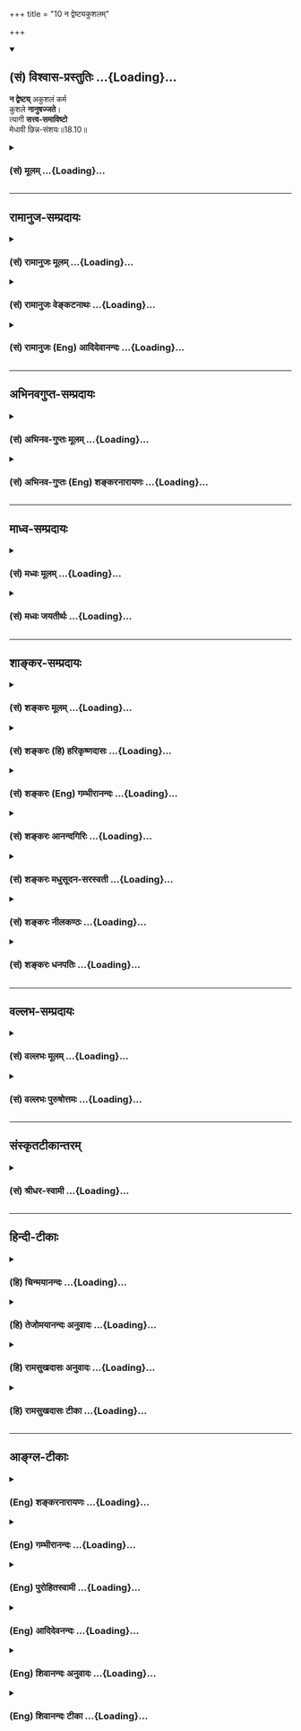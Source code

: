 +++
title = "10 न द्वेष्ट्यकुशलम्"

+++
<div class="js_include" newlevelforh1="2" title="(सं) विश्वास-प्रस्तुतिः" unfilled url="/mahAbhAratam/shlokashaH/06-bhIShma-parva/03-bhagavad-gItA-parva/saMskRtam/vishvAsa-prastutiH/18_moxa-saMnyAsa-yogaH/10_na_dveShTyakushal.md">
<details open><summary><h2>(सं) विश्वास-प्रस्तुतिः ...{Loading}...</h2></summary>

**न द्वेष्ट्य्** अकुशलं कर्म  
कुशले **नानुषज्जते**।  
त्यागी **सत्त्व-समाविष्टो**  
मेधावी छिन्न-संशयः॥18.10॥
</details>
</div>
<div class="js_include collapsed" newlevelforh1="3" title="(सं) मूलम्" unfilled url="/mahAbhAratam/shlokashaH/06-bhIShma-parva/03-bhagavad-gItA-parva/saMskRtam/mUlam/18_moxa-saMnyAsa-yogaH/10_na_dveShTyakushal.md">
<details><summary><h3>(सं) मूलम् ...{Loading}...</h3></summary>

न द्वेष्ट्यकुशलं कर्म कुशले नानुषज्जते।  
त्यागी सत्त्वसमाविष्टो मेधावी छिन्नसंशयः।।18.10।।
</details>
</div>


_________________
## रामानुज-सम्प्रदायः
<div class="js_include collapsed" newlevelforh1="3" title="(सं) रामानुजः मूलम्" unfilled url="/mahAbhAratam/shlokashaH/06-bhIShma-parva/03-bhagavad-gItA-parva/saMskRtam/rAmAnujaH/mUlam/18_moxa-saMnyAsa-yogaH/10_na_dveShTyakushal.md">
<details><summary><h3>(सं) रामानुजः मूलम् ...{Loading}...</h3></summary>

।।18.10।। एवं **सत्त्वसमाविष्टो मेधावी** यथावस्थिततत्त्वज्ञानः तत एव
**छिन्नसंशयः** कर्मणि सङ्गफलकर्तृत्व**त्यागी न द्वेष्टि अकुशलं कर्म
कुशले च** कर्मणि **न अनुषज्जते। अकुशलं कर्म अनिष्टफलम्; कुशलं च कर्म
इष्टरूपस्वर्गपुत्रपश्वन्नादिफलम् सर्वस्मिन् कर्मणि ममतारहितत्वात्
त्यक्तब्रह्मव्यतिरिक्तसर्वफलत्वात्; त्यक्तकर्तृत्वात् च तयोः क्रियमाणयोः
प्रीतिद्वेषौ न करोति। अनिष्टफलं पापं कर्म अत्र प्रामादिकम्
अभिप्रेतम्;नाविरतो दुश्चरितान्नाशान्तो नासमाहितः। नाशान्तमानसो वापि
प्रज्ञानेनैनमाप्नुयात्।। (कठ॰ उ॰ 1।2।24) इति दुश्चरिताविरतेः
ज्ञानोत्पत्तिविरोधित्वश्रवणात्। अतः कर्मणि कर्तृत्वसङ्गफलानां त्यागः
शास्त्रीयः त्यागः न कर्मस्वरूपत्यागः। तद् आह --**

</details>
</div>
<div class="js_include collapsed" newlevelforh1="3" title="(सं) रामानुजः वेङ्कटनाथः" unfilled url="/mahAbhAratam/shlokashaH/06-bhIShma-parva/03-bhagavad-gItA-parva/saMskRtam/rAmAnujaH/venkaTanAthaH/18_moxa-saMnyAsa-yogaH/10_na_dveShTyakushal.md">
<details><summary><h3>(सं) रामानुजः वेङ्कटनाथः ...{Loading}...</h3></summary>

  
  
।।18.10।। सत्त्वादिमूलशास्त्रीयत्यागयुक्तस्यवर्तते सात्त्विको भाव
इत्युपेक्षेत तत्तदाउदासीनवदासीनः \[14।23\] इत्यादिप्रसिद्धं
विकाराभावरूपं लक्षणमुच्यते -- न द्वेष्टि इति श्लोकेन।
तेनोक्तलक्षणत्यागस्य सत्त्वमूलत्वमप्युपपादितं भवति। तत्र
हेतुकार्यक्रमौचित्येन भिन्नक्रमतयाख्याख्यातिसत्त्वसमाविष्ट
इत्यादिना। धीर्धारणावती मेधा \[अमरः1।5।2\] इति नैघण्टुकाः। श्रुतिश्च --
मेधा मनीषेमा विशतां समीची भूतस्य भव्यस्यावरुध्यै \[आरण्य.5।42\] इति। अत
आचार्योपदिष्टेष्वर्थेषु अप्रच्युतेरन्यासङ्कराच्च फलितमाह --
यथावस्थिततत्त्वज्ञान इति। अत्र शुभाशुभपर्यायकुशलाकुशलशब्दाभ्यां
प्रतिषिद्ध्यमानद्वेषसङ्गहेत्वनुवाद
इत्यभिप्रायेणानिष्टफलत्वाद्युक्तिः। त्यागी इत्युक्तस्य त्यागस्य हेतुतां
विवृणोति -- सर्वस्मिन्नित्यादिना। यथाऽन्यदीयेऽन्यकर्तृके कर्मणि
स्वसम्बन्धविरहाद्बाधकाद्यभावनिश्चयेन द्वेषाद्यभावः;
तथाऽत्रापीत्यभिप्रायः। अननुष्ठानदशायां हि
हर्षद्वेषप्रसङ्गाभावात्क्रियमाणयोरित्युक्तम्। ननुकुशले नानुषज्जते
इत्येतद्युक्तं;,स्वर्गादिनिस्सङ्गतामात्रेण काम्यानुष्ठानेऽपि
तत्फलानन्वयशास्त्रात्न द्वेष्ट्यकुशलं कर्म इति तु विरुद्धं; फलसङ्गाभावे
सत्येव निषिद्धानां फलान्वयात्; अन्यथा क्वचिदपि प्रत्यवायाभावप्रसङ्गात्।
न हि नरकादिकं कस्यचिदिष्टं स्यात्। एवं दृष्टप्रत्यवायहेतुष्वप्यद्वेषो न
युक्त इत्यत्र प्रामादिकविषयत्वेन परिहार उक्तः। नन्वधिकारिविशेषे
बुद्धिपूर्वैरपि पापकर्मभिरलेपः किं न स्यात् इत्यत्राऽऽह -- नाविरत इति।
एतच्छ्लोकार्थं प्रकृतहेतुतया घटयन्परमप्रकृतं निगमयति -- अत इति।  
  

</details>
</div>
<div class="js_include collapsed" newlevelforh1="3" title="(सं) रामानुजः (Eng) आदिदेवानन्दः" unfilled url="/mahAbhAratam/shlokashaH/06-bhIShma-parva/03-bhagavad-gItA-parva/saMskRtam/rAmAnujaH/english/AdidevAnandaH/18_moxa-saMnyAsa-yogaH/10_na_dveShTyakushal.md">
<details><summary><h3>(सं) रामानुजः (Eng) आदिदेवानन्दः ...{Loading}...</h3></summary>

18.10 Thus, 'filled with Sattva,' endowed with right knowledge, i.e.,
with the knowledge of the reality as it is, and as a conseence of it
'having all doubts shattered' - he alone becomes a renouncer of
attachment to work and the fruits of work. He 'neither hates works
productive of harmful effects,' nor 'loves others productive of worldly
prosperity.' Disagreeable acts are fraught with undesirable fruits; and
agreeable acts bring about desirable results such as heaven, sons, cows,
food etc. On account of his renouncing all results other than the
Brahman and on account of his renouncing the sense of agency, he shows
neither love nor hatred for above-mentioned types of works. Here 'sinful
acts having undesirable fruits' are only such acts as are inadvertently
performed. For it has been taught in the Srutis that nor turning away
from bad conduct is antagonistic to the production of knowledge. 'But
one who has not ceased from bad conduct, who is not tranil, is not
composed, is not of peaceful mind, cannot obtain Him by knowledge' (Ka.
U., 1.2.24). Thus, 'the abandonment' according to the Sastras is
renunciation of the sense of agency, attachment and fruits of actions,
and not total relinishment of actions as such. He explains this further:

</details>
</div>


_________________
## अभिनवगुप्त-सम्प्रदायः
<div class="js_include collapsed" newlevelforh1="3" title="(सं) अभिनव-गुप्तः मूलम्" unfilled url="/mahAbhAratam/shlokashaH/06-bhIShma-parva/03-bhagavad-gItA-parva/saMskRtam/abhinava-guptaH/mUlam/18_moxa-saMnyAsa-yogaH/10_na_dveShTyakushal.md">
<details><summary><h3>(सं) अभिनव-गुप्तः मूलम् ...{Loading}...</h3></summary>

।।18.4 -- 18.11।। तदत्रैव विशेषनिर्णयाय मतान्युपन्यस्यति -- त्याज्यमिति।
दोषवत् हिंसादिमत्त्वात् +++(S हिंसादित्त्वात ;N हिंसादिसत्त्वात् )+++
पापयुक्तम्। तत् कर्म,+++(S;;N substitutes फलं for कर्म )+++ त्याज्यम्; न
सर्वं शुभफलम् इति केचित् त्यागे विशेषं मन्यन्ते साङ्ख्यगृह्या इव। अन्ये
तु मीमांसककञ्चुकानुप्रविष्टाः +++(K मीमांसाकंचुक -- )+++ -- क्रत्वर्थोऽहि
शास्त्रादवगम्यते +++(S. IV; i; 2 )+++ इति। तथातस्माद्या वैदिकी हिंसा -- +++(SV.
I; i; 2; verse 23 )+++इत्यादिनयेन इतिकर्तव्यतांशभागिनी हिंसा +++(S;;N omit
हिंसा )+++ हिंसैव न भवति। न हिंस्यात् इति सामान्यशास्त्रस्य तत्र बाधनात्
श्येनाद्येव तु ( श्येन द्येव न तु ) हिंसा। फलांशे भावनायाश्च
प्रत्ययोऽनुविधायकः +++(SV; I; i; 2; verse 222 )+++ इति। अ \[ तोऽ \] न्यान्
हिंसादियोगिनोऽपि न त्यजेत्। शास्त्रैकशरणकार्याकार्यविभागाः पण्डिता इति
मन्यन्ते।।3।। निश्चयमित्यादि अभिधीयते इत्यन्तम्। तत्र त्वयं निश्चयः --
प्राग्लक्षितगुणस्वरूपवैचित्र्यात् त्यागस्यैव सत्त्वरजस्तमोमय्या
चित्तवृत्त्या क्रियमाणस्य तद्विशिष्टस्वभावावभासित \[ त्वात् \]
वस्तुस्थित्या त्यागो नाम परब्रह्मविदां +++(; N परमब्रह्म -- )+++
सिद्ध्यसिद्ध्यादिषु समतया रागद्वेषपरिहारेण फलप्रेप्साविरहेण (
फलप्रेक्षा) कर्मणां निर्वर्त्तनम्। अत एव आह -- राजसं तामसं च त्यागं
कृत्वा न कश्चित् ( न किंचित् ) \[ त्याग \] फलसंबन्धः; इति। सात्त्विकस्य
तु त्यागात् ( त्यागस्य )। शास्त्रार्थपालनात्मकं फलम्।
त्यक्तगुणग्रामग्रहस्य पुनर्मुनेः सत्यतः त्यागवाचो युक्तिरुपपत्तिमती।

</details>
</div>
<div class="js_include collapsed" newlevelforh1="3" title="(सं) अभिनव-गुप्तः (Eng) शङ्करनारायणः" unfilled url="/mahAbhAratam/shlokashaH/06-bhIShma-parva/03-bhagavad-gItA-parva/saMskRtam/abhinava-guptaH/english/shankaranArAyaNaH/18_moxa-saMnyAsa-yogaH/10_na_dveShTyakushal.md">
<details><summary><h3>(सं) अभिनव-गुप्तः (Eng) शङ्करनारायणः ...{Loading}...</h3></summary>

18.10 See Comment under 18.11

</details>
</div>


_________________
## माध्व-सम्प्रदायः
<div class="js_include collapsed" newlevelforh1="3" title="(सं) मध्वः मूलम्" unfilled url="/mahAbhAratam/shlokashaH/06-bhIShma-parva/03-bhagavad-gItA-parva/saMskRtam/madhvaH/mUlam/18_moxa-saMnyAsa-yogaH/10_na_dveShTyakushal.md">
<details><summary><h3>(सं) मध्वः मूलम् ...{Loading}...</h3></summary>

।।18.10।। Sri Madhvacharya did not comment on this sloka.

</details>
</div>
<div class="js_include collapsed" newlevelforh1="3" title="(सं) मध्वः जयतीर्थः" unfilled url="/mahAbhAratam/shlokashaH/06-bhIShma-parva/03-bhagavad-gItA-parva/saMskRtam/madhvaH/jayatIrthaH/18_moxa-saMnyAsa-yogaH/10_na_dveShTyakushal.md">
<details><summary><h3>(सं) मध्वः जयतीर्थः ...{Loading}...</h3></summary>

।।18.10।। Sri Jayatirtha did not comment on this sloka.

</details>
</div>


_________________
## शाङ्कर-सम्प्रदायः
<div class="js_include collapsed" newlevelforh1="3" title="(सं) शङ्करः मूलम्" unfilled url="/mahAbhAratam/shlokashaH/06-bhIShma-parva/03-bhagavad-gItA-parva/saMskRtam/shankaraH/mUlam/18_moxa-saMnyAsa-yogaH/10_na_dveShTyakushal.md">
<details><summary><h3>(सं) शङ्करः मूलम् ...{Loading}...</h3></summary>

।।18.10।। --,**न द्वेष्टि अकुशलम्** अशोभनं काम्यं **कर्म;**
शरीरारम्भद्वारेण संसारकारणम्; किमनेन इत्येवम्। **कुशले** शोभने नित्ये
कर्मणि सत्त्वशुद्धिज्ञानोत्पत्तितन्निष्ठाहेतुत्वेन मोक्षकारणम् इदम्
इत्येवं न **अनुषज्जते** अनुषङ्गं प्रीतिं न करोति इत्येतत्। कः पुनः असौ
त्यागी पूर्वोक्तेन सङ्गफलत्यागेन तद्वान् **त्यागी;** यः कर्मणि सङ्गं
त्यक्त्वा तत्फलं च नित्यकर्मानुष्ठायी सः त्यागी। कदा पुनः असौ अकुशलं
कर्म न द्वेष्टि; कुशले च न अनुषज्जते इति; उच्यते -- **सत्त्वसमाविष्टः**
यदा सत्त्वेन आत्मानात्मविवेकविज्ञानहेतुना समाविष्टः संव्याप्तः; संयुक्त
इत्येतत्। अत एव च **मेधावी** मेधया आत्मज्ञानलक्षणया प्रज्ञया संयुक्तः
तद्वान् मेधावी। मेधावित्वादेव **च्छिन्नसंशयः** छिन्नः अविद्याकृतः संशयः
यस्य आत्मस्वरूपावस्थानमेव परं निःश्रेयससाधनम्; न अन्यत् किञ्चित् इत्येवं
निश्चयेन च्छिन्नसंशयः।।  
  
यः अधिकृतः पुरुषः पूर्वोक्तेन प्रकारेण कर्मयोगानुष्ठानेन क्रमेण
संस्कृतात्मा सन् जन्मादिविक्रियारहितत्वेन निष्क्रियम् आत्मानम् आत्मत्वेन
संबुद्धः; सः सर्वकर्माणि मनसा संन्यस्य (गीता 5।13) नैव कुर्वन् न कारयन्
आसीनः नैष्कर्म्यलक्षणां ज्ञाननिष्ठाम् अश्नुते इत्येतत्। पूर्वोक्तस्य
कर्मयोगस्य प्रयोजनम् अनेनैव श्लोकेन उक्तम्।। यः पुनः अधिकृतः सन्
देहात्माभिमानित्वेन देहभृत् अज्ञः अबाधितात्मकर्तृत्वविज्ञानतया अहं कर्ता
इति निश्चितबुद्धिः तस्य अशेषकर्मपरित्यागस्य अशक्यत्वात् कर्मफलत्यागेन
चोदितकर्मानुष्ठाने एव अधिकारः; न तत्त्यागे इति एतम्; अर्थं दर्शयितुम् आह
--,

</details>
</div>
<div class="js_include collapsed" newlevelforh1="3" title="(सं) शङ्करः (हि) हरिकृष्णदासः" unfilled url="/mahAbhAratam/shlokashaH/06-bhIShma-parva/03-bhagavad-gItA-parva/saMskRtam/shankaraH/hindI/harikRShNadAsaH/18_moxa-saMnyAsa-yogaH/10_na_dveShTyakushal.md">
<details><summary><h3>(सं) शङ्करः (हि) हरिकृष्णदासः ...{Loading}...</h3></summary>

।।18.10।। विशुद्ध और प्रसन्न अन्तःकरण ही आध्यात्मिक विषयकी आलोचनामें
समर्थ होता है। अतः इस प्रकार नित्यकर्मोंके अनुष्ठानसे जिसका अन्तःकरण
विशुद्ध हो गया है एवं जो आत्मज्ञानके अभिमुख है; उसकी उस आत्मज्ञानमें जिस
प्रकार क्रमसे स्थिति होती है; वह कहनी है; इसलिये कहते हैं --, अकुशल --
काम्यकर्मोंसे ( वह ) द्वेष नहीं करता अर्थात् काम्यकर्म पुनर्जन्म
देनेवाले होनेके कारण संसारके कारण हैं; इनसे मुझे क्या प्रयोजन है; इस
प्रकार उससे द्वेष नहीं करता। कुशलशुभनित्यकर्मोंमें आसक्त नहीं होता।
अर्थात् अन्तःकरणकी शुद्धि; ज्ञानकी उत्पत्ति और उसमें स्थितिके हेतु
होनेसे नित्यकर्म मोक्षके कारण हैं; इस प्रकार उनमें आसक्त नहीं होता। यानी
उनमें भी अपना कोई प्रयोजन न देखकर प्रीति नहीं करता। वह कौन है त्यागी; जो
कि पूर्वोक्त आसक्ति और फलके त्यागसे सम्पन्न है अर्थात् कर्मोंमें आसक्ति
और उनका फल छोड़कर नित्यकर्मोंका अनुष्ठान करनेवाला है; ऐसा त्यागी। ऐसा
पुरुष किस अवस्थामें; काम्यकर्मोंसे द्वेष नहीं करता और नित्यकर्मोंमें
आसक्त नहीं होता सो कहते हैं -- जब कि वह सात्त्विक भावसे युक्त होता है।
अर्थात् आत्मअनात्मविषयक विवेकज्ञानके हेतुस्वरूप सत्त्वगुणसे भरपूर -- भली
प्रकार व्याप्त होता है। इसीलिये वह मेधावी है अर्थात् आत्मज्ञानरूप
बुद्धिसे युक्त है। मेधावी होनेके कारण ही छिन्नसंशय है -- अविद्याजनित
संशयसे रहित है। अर्थात् आत्मस्वरूपमें स्थित हो जाना ही परम कल्याणका साधन
है; और कुछ नहीं; इस निश्चयके कारण संशयरहित हो चुका है। जो अधिकारी पुरुष;
पूर्वोंक्त प्रकारसे कर्मयोगके अनुष्ठानद्वारा क्रमसे विशुद्धान्तःकरण
होकर; जन्मादि विकारोंसे रहित और क्रियारहित आत्माको भली प्रकार अपना
स्वरूप समझ गया है; वह समस्त कर्मोंको मनसे त्यागकर न कुछ करता और न कराता
हुआ रहनेवाला ( आत्मज्ञानी ) निष्कर्मतारूप ज्ञाननिष्ठाको भोगता है। इस
प्रकार इस श्लोकद्वारा यह पूर्वोक्त कर्मयोगका फल बतलाया गया है।

</details>
</div>
<div class="js_include collapsed" newlevelforh1="3" title="(सं) शङ्करः (Eng) गम्भीरानन्दः" unfilled url="/mahAbhAratam/shlokashaH/06-bhIShma-parva/03-bhagavad-gItA-parva/saMskRtam/shankaraH/english/gambhIrAnandaH/18_moxa-saMnyAsa-yogaH/10_na_dveShTyakushal.md">
<details><summary><h3>(सं) शङ्करः (Eng) गम्भीरानन्दः ...{Loading}...</h3></summary>

18.10 Na devesti, he does not hate; akusalam, unbefitting; karma,
action, rites and duties meant for desired results-with the idea, 'What
is the usefulness of this which is a cause of transmigration through
fresh embodiment;' Na anusajjate, he does not become attached to;
kusale, befitting activity, daily obligatory duties, by thinking that
this is the cause of Liberation by virtue of its being the cause of
purification of the mind, rise of Knowledge and steadfastness in it.
That is to say, he does not entertain any liking even for it, because he
finds no purpose in it. Who, again, is he; Tyagi, the man of
renunciation, who has become so by having given up attachment and
rewards of action in the manner stated above. He is a tyagi who performs
nityakarmas by relinishing attachment to those acts and (their) results.
Again, it is being stated as to when that person does not hate an
unbefitting act and does not become attached to a befitting activity:
When he has become sattva-samavistah, imbued with sattva, i.e., when he
is filled with, possessed of, sattva, which is the means to the
knowledge that discriminates between the Self and the not-Self; and
hence medhavi, wise-endowed with intelligence (medha), intuitive
experience, characterized as knowledge of the Self; one possessed of
that is medhavai (wise)-; and owing to the very fact of being wise,
chinnasamsayah, freed from doubts-one whose doubts created by ignorance
have been sundered, one who is freed from doubts by his firm conviction
that nothing but abiding in the ture nature of the Self is the supreme
means to the highest Good. The person competent (for rites and duties)
who, having gradually become purified in mind through the practice of
Karma-yoga in the way described above, has realized as his own Self the
actionless Self, which is devoid of modifications like birth etc., he,
'৷৷.having given up all actions mentally, remaining at without doing or
causing (others) to do anything at all' (cf. 5.13), attains
steadfastness in Knowledge, which is characterized as 'actionless-ness'.
In this way, the purpose of the aforesaid Karma-yoga has been stated
through the present verse. On the other hand, since, for the
unenlightened person-who, while being alified (for rites and duties),
holds on to the body owing to the erroneous conception that the body is
the Self, and who has the firm conviction, 'I am the agent,' because of
the persistence of his idea that the Self is the agent-it is not
possible to renounce actions totally, therefore he has competence only
for performing enjoined duties by giving up fruits of actions. But he is
not to renounce them (actions). In order to point out this idea the Lord
says:

</details>
</div>
<div class="js_include collapsed" newlevelforh1="3" title="(सं) शङ्करः आनन्दगिरिः" unfilled url="/mahAbhAratam/shlokashaH/06-bhIShma-parva/03-bhagavad-gItA-parva/saMskRtam/shankaraH/AnandagiriH/18_moxa-saMnyAsa-yogaH/10_na_dveShTyakushal.md">
<details><summary><h3>(सं) शङ्करः आनन्दगिरिः ...{Loading}...</h3></summary>

।।18.10।। एवं पूर्वापरविरोधं पराकृत्यानन्तरश्लोकतात्पर्यमाह --
**यस्त्विति।** फलरागादिनेत्यादिशब्देन कर्मस्वरूपासङ्गो गृह्यते
अन्तःकरणमकलुषीक्रियमाणमिति च्छेदः। विशुद्धेऽन्तःकरणे किं
स्यादित्याशङ्क्याह -- **विशुद्धमिति।** मलविकलत्वं विशुद्धत्वं;
संस्क्रियमाणत्वं प्रसन्नत्वमिति भेदः। क्रमेण
श्रवणाद्यावृत्तिद्वारेणेत्यर्थः। तन्निष्ठेत्यात्मज्ञाननिष्ठोक्ता।
काम्यकर्मणि त्याज्यत्वेन द्वेषमभिनयति -- **किमिति।** उभयत्र द्वेषं
प्रीतिं च न करोतीति सामान्येनोक्तं कर्तारं प्रश्नपूर्वकं विशेषतो
निर्दिशति -- **कः पुनरिति।** त्यागीत्युक्तं त्यागिनमभिव्यनक्ति --
**पूर्वोक्तेनेति।** कर्मणि सङ्गस्य तत्फलस्य च त्यागेनेति यावत्। उक्तमेव
त्यागिनं विवृणोति -- **यः कर्मणीति।** तत्फलं त्यक्त्वेति संबन्धः। काम्ये
निषिद्धे च कर्मणि बन्धहेतुरिति न द्वेष्टि नित्ये नैमित्तिके च
मोक्षहेतुरिति न प्रीयते। तत्र कालविशेषं पृच्छति -- **कदेति।**
नित्यादिकर्मणा फलाभिसन्धिवर्जितेन क्षपितकल्मषस्य सत्त्वं
यथार्थग्रहणसामर्थ्यमुद्बुध्यते तेन समावेशदशायामुक्तप्रीतिद्वेषयोरभावो
भवतीत्याह -- **उच्यत इति।** अतएवेति
समुद्बुद्धयथार्थग्रहणसमर्थसमाविष्टत्वादित्यर्थः। छिन्नसंशयत्वमेव विशदयति
-- **आत्मेति।** परं निःश्रेयसं तस्य च साधनं सम्यग्ज्ञानमेवेति योजना। न
द्वेष्टीत्यादिना श्लोकेनोक्तमर्थं संक्षिप्यानुवदति -- **योऽधिकृत इति।**
पूर्वोक्तप्रकारेणेति कर्मणि तत्फले च सङ्गत्यागेनेत्यर्थः।
कर्मात्मयोगस्यानुष्ठानेन संस्कृतात्मा सन् क्रमेण श्रवणाद्यनुष्ठानद्वारेण
कूटस्थं ब्रह्म प्रत्यक्त्वेन संबुद्ध इति संबन्धः। परस्य निष्क्रियत्वे
हेतुमाह -- **जन्मादीति।** उक्तज्ञानवतः सर्वकर्मत्यागद्वारा
मुक्तिभाक्त्वं दर्शयति -- **स सर्वेति।**

</details>
</div>
<div class="js_include collapsed" newlevelforh1="3" title="(सं) शङ्करः मधुसूदन-सरस्वती" unfilled url="/mahAbhAratam/shlokashaH/06-bhIShma-parva/03-bhagavad-gItA-parva/saMskRtam/shankaraH/madhusUdana-sarasvatI/18_moxa-saMnyAsa-yogaH/10_na_dveShTyakushal.md">
<details><summary><h3>(सं) शङ्करः मधुसूदन-सरस्वती ...{Loading}...</h3></summary>

।।18.10।। सात्त्विकस्य त्यागस्यादौ सत्त्वशुद्धिद्वारेण ज्ञाननिष्ठां फलमाह
-- न द्वेष्टीति। यस्त्यागी सात्त्विकेन त्यागेन युक्तः पूर्वोक्तेन
प्रकारेण कर्तृत्वाभिनिवेशं फलाभिसन्धिं च त्यक्त्वान्तःकरणशुद्ध्यर्थं
विहितकर्मानुष्ठायी स यदा सत्त्वसमाविष्टः
सत्त्वेनात्मानात्मविवेकज्ञानहेतुना चित्तगतेनातिशयेन
सम्यग्ज्ञानप्रतिबन्धकरजस्तमोमलराहित्येनासमन्तात्फलाव्यभिचारेण समाविष्टो
व्याप्तो भवति भगवदर्पितनित्यकर्मानुष्ठानात्पापमलापकर्षलक्षणेन
ज्ञानोत्पत्तियोग्यतारूपपुण्यगुणाधानलक्षणेन च संस्कारेण संस्कृतमन्तःकरणं
यदा भवतीत्यर्थस्तदा मेधावी
शमदमसर्वकर्मोपरमगुरूपसदनादिसामवायिकाङ्गयुक्तेन
मनननिदिध्यासनाख्यफलोपकार्यङ्गयुक्तेन च श्रवणाख्यवेदान्तवाक्यविचारेण
परिनिष्पन्नं वेदान्तमहावाक्यकरणकं निरस्तसमस्ताप्रामाण्याशङ्कं
चिदन्याविषयकमहं ब्रह्मास्मीति ब्रह्मात्मैक्यज्ञानमेव मेधा तया नित्यं
युक्तो मेधावी स्थितप्रज्ञो भवति तदा छिन्नसंशयोऽहं ब्रह्मास्मीति
विद्यारूपया मेधया तदविद्योच्छेदे तत्कार्यसंशयविपर्ययशून्यो भवति तदा
क्षीणकर्मत्वात् न द्वेष्ट्यकुशलं कर्म अशोभनं काम्यं निषिद्धं वा कर्म न
प्रतिकूलतया मन्यते; कुशले शोभने नित्ये कर्मणि नानुषज्जते न प्रीतिं
करोति; कर्तृत्वाद्यभिमानरहितत्वेन कृतकृत्यत्वात्। तथाच श्रुतिःभिद्यते
हृदयग्रन्थिश्छिद्यन्ते सर्वसंशयाः। क्षीयन्ते चास्य कर्माणि तस्मिन्दृष्टे
परावरे इति। यस्मादेवं सात्त्विकस्य त्यागस्य फलं तस्मान्महतापि यत्नेन स
एवोपादेय इत्यर्थः।

</details>
</div>
<div class="js_include collapsed" newlevelforh1="3" title="(सं) शङ्करः नीलकण्ठः" unfilled url="/mahAbhAratam/shlokashaH/06-bhIShma-parva/03-bhagavad-gItA-parva/saMskRtam/shankaraH/nIlakaNThaH/18_moxa-saMnyAsa-yogaH/10_na_dveShTyakushal.md">
<details><summary><h3>(सं) शङ्करः नीलकण्ठः ...{Loading}...</h3></summary>

।।18.10।। एवं मुख्यं सात्त्विकत्यागमुक्त्वाऽमुख्यं तमाह -- **न
द्वेष्टीति।** सत्त्वेन सम्यगाविष्टो व्याप्तस्त्यागी मुख्यः
सात्त्विकस्त्यागी संन्यासीत्यर्थः। अकुशलमसुखप्रदं कर्म
त्रिषवणस्नानचतुर्गुणशौचभिक्षाटनादिप्रयासरूपं,न द्वेष्टि। कुशले
मिष्टान्नभिक्षादौ नानुषज्जते न सङ्गं काकवत्प्रीतिं करोति। यद्वा
कर्मकुशले सवादिकर्मकुशले शिष्यादौ न सज्जते तत्राकुशलं वा तं न द्वेष्टि।
एतेन रागद्वेषशून्यत्वमस्य दर्शितम्। तदपि कुत इत्यपेक्षायामाह --
**मेधावीति।** ऊहापोहकुशलतया नित्यानित्यवस्तुविवेचनादौ प्रज्ञावान्। अतएव
छिन्नसंशयः किं कर्माण्येव मुक्तिसाधनानि उत संन्यास एवेति
विचिकित्सारहितः। एवं च त्यागीत्यनेन यज्ञो दानं तपः कर्म न
त्याज्यमित्युक्तादत्यागाद्व्यावृत्तिः। मेधावीत्यनेन मोहात्तस्य परित्याग
इत्युक्तात्तामसत्यागाद्व्यावृत्तिः। पूर्वार्धेन रागद्वेषाभावप्रतिपादनेन
कायक्लेशभयात्त्यजेदित्युक्ताद्राजसत्यागाद्व्यावृत्तिः। छिन्नसंशय इत्यनेन
कार्यमित्येव यत्कर्मेत्युक्तादमुख्यसात्त्विकत्यागाद्व्यावृत्तिः। नह्यसौ
कर्मणां तुच्छत्वं संन्यासस्य महाभाग्यत्वं च तत्त्वतो वेद। वेद
चेत्क्षणमपि कर्मसु न तिष्ठेत्। नहि दाहोपशमार्थी निकटस्थं जाह्नवीमहाह्रदं
जानन्ग्रीष्मोष्मप्रतप्तपाथसि पल्वले क्षणमपि रमेत। संशयच्छेदेऽपि हेतुः
सत्त्वसमाविष्ट इति। यतः सत्त्वेनैव कर्त्रा सम्यगाविष्टो यं नत्वयं
सत्त्वमाश्रित इति महान्विशेषः। एवं च पूर्वश्लोकोक्तस्य
सात्त्विकत्यागरूपस्य कर्मयोगस्य फलभूतोऽयं मुख्यः संन्यासो
विविदिषूणामनुष्ठेयोयदहरेव विरजेत्तदहरेव प्रव्रजेत्;एतमेव प्रव्राजिनो
लोकमिच्छन्तः प्रव्रजन्ति इति श्रुतिप्रसिद्धः। भाष्ये तु ननु
कर्मपरित्यागस्त्रिविधः संन्यास इति च प्रकृतस्तत्र तामसो
राजसश्चोक्तस्त्यागः कथमिह सङ्गफलत्यागस्तृतीयत्वेनोच्यते। यथा त्रयो
ब्राह्मणा आगतास्तत्र षडङ्गविदौ द्वौ क्षत्रियस्तृतीय इति तद्वत्। नैष
दोषः। त्यागसामान्येन स्तुत्यर्थत्वात्। अस्ति कर्मसंन्यासस्य
फलाभिसन्धित्यागस्य च त्यागत्वं सामान्यम्। तत्र राजसतामसत्वेन
कर्मत्यागनिन्दया कर्मफलाभिसन्धित्यागः सात्त्विकत्वेन स्तूयते स त्यागः
सात्त्विको मत इति ग्रन्थेन त्यागत्रैविध्यं समाधायैवं सङ्गफलत्यागपूर्वकं
नित्यकर्मानुष्ठानेन विशुद्धान्तःकरणस्यात्मज्ञानाभिमुखस्य
तन्निष्ठाक्रमकथनार्थोऽयं श्लोक इत्युक्तम्। तथैव श्लोकं व्याख्याय
पूर्वोक्तस्य कर्मयोगस्य प्रयोजनमनेन श्लोकेनोक्तमित्युपसंहृतम्। अन्ये तु
फलाभिसंधिविशिष्टस्य कर्मणस्त्यागस्त्रिविधः।
विशेषणाभावाद्विशेष्याभावादुभयाभावाच्च। आद्योऽत्रैव विधित्सितः;
द्वितीयस्तु तामसराजसभेदेन द्विविधोऽप्यत्रैव निन्दितः। तृतीयस्तु
कर्मानधिकारिणा विविदिषुणा विदुषा च कर्तुं योग्यो द्विविधः। तत्रान्त्यः
स्थितप्रज्ञलक्षणादौ प्राग्व्याख्यातः। आद्यस्तु नैष्कर्म्यसिद्धिं
परमामित्यत्र वक्ष्यते। तत्र भाष्ये तिस्रस्त्यागविधाः प्रतिज्ञाय द्वे
यथावत्प्रदर्श्य तृतीयापि केनचित्सामान्येन प्रतिपादिता। अत्रतु एकस्यां
द्वयोरन्तर्भावं कृत्वा द्वे एव विधे उपपाद्य तृतीया प्रदेशान्तरे
प्रक्षिप्तेति प्रकृते प्रतिज्ञाया अनिर्वाह इति विशेषः।

</details>
</div>
<div class="js_include collapsed" newlevelforh1="3" title="(सं) शङ्करः धनपतिः" unfilled url="/mahAbhAratam/shlokashaH/06-bhIShma-parva/03-bhagavad-gItA-parva/saMskRtam/shankaraH/dhanapatiH/18_moxa-saMnyAsa-yogaH/10_na_dveShTyakushal.md">
<details><summary><h3>(सं) शङ्करः धनपतिः ...{Loading}...</h3></summary>

।।18.10।। एवं सात्त्विकं त्यागमुक्त्वा योऽधिकृतः सङ्गं फलाभिसन्धिं च
त्यक्त्वा कर्म करोति तादृशकर्मानुष्ठानेन संस्कृतात्मा सन्
जन्मादिविक्रियारहितत्वेन निष्क्रियमात्मानमात्मत्वेन संबुद्धः सर्वकर्माणि
मनसा संन्यस्य नैव कुर्वन्न कारयन्नासीनो नैष्कर्म्यलक्षणां ज्ञाननिष्ठां
प्राप्नोतीत्येतत्पूर्वोक्तस्य कर्मयोगस्य प्रयोजनमाह -- न द्वेष्टीति।
यस्त्यागी पूर्वोक्तसङ्गफलत्यागवान् नित्यकर्मानुष्ठायी यदा
सत्त्वसमाविष्टः सङगं फलाभिसंधिं च त्यक्त्वा कर्मानुष्ठानतः
सङ्गफलाभ्यामकलुषीक्रियमाणं नित्यैश्च कर्मभिः संस्कि्रयमाणं विशुद्धं
समुद्धुद्धसत्त्वमात्मानात्मविवेकविज्ञानत्वन्तःकरणं सत्त्वमत्र ग्राह्यं
तेन समाविष्टः संव्याप्तः संयुक्त इति यावत्। अतएव मेधावी
ब्रह्मात्मज्ञानलक्षणा प्रज्ञा मेधा तद्वान् मेधावी। मेदावित्यावेद
ब्रह्मात्मस्वरुपावस्थानमेव परं निःश्रेयससाधनं नान्यत्किंचिदित्येव
निश्चयेन छिन्नोऽविद्याकृतः संशयो यस्य स छिन्नसंशयःतमेव
विदित्वातिमृत्युमेति नान्यः पन्था विद्यतेऽयनाय भिद्यते
हृदयग्रन्थिश्छद्यन्ते सर्वसंशयाः। क्षीयन्ते चास्य कर्माणि तस्मिन्दृष्टे
परावरे इति श्रुतेः। स तदा अकुशलमशोभनं काम्यं निषिद्धं च कर्म न द्वेष्टि।
काम्यादिकर्मशरीरारम्भादिद्वारेण संसारकारणमतः किमनेनेत्येवं द्वेषं न
करोति। कुशले चित्तशुद्य्धादिद्वारा मोक्षहेतुत्वाच्छोभने नित्ये कर्मणि
नावुषज्जते। सत्त्वशुद्धिज्ञानोत्पत्तितन्निष्ठाहेतुत्वेन मोक्षकारणमतोऽनेन
मदीयं प्रयोजनं सेत्स्यतीत्यनुषङ्गमासक्तिं प्रीतिं न करोतीत्यर्थः।
एवंभूतसात्त्विकपरित्यागनिष्ठस्य लक्षणमाह -- सत्त्वसमाविष्टः
सात्त्विकत्यागी अकुशलं दुःखावहं शिशिरे प्रातःस्नादिकर्म न द्वेष्टि;
कुशले च सुखकरे कर्मणि निदाघे मध्याह्नस्त्रानादौ नानुषज्जते प्रीतिं न
करोति। तत्र हेतुः -- मेधावी स्थिरबुद्धिः। यत्र परपरिभवादिमहद्दुःखमपि
सह्यते स्वर्गादिसुखं च त्यज्यते तत्र कियदेतत्तात्कालिकं सुखं दुःखं
चैवमनुसंधानवानित्यर्थः। अतएव छिन्नः संशयो मिथ्या ज्ञानं
दैहिकसुखदुःखयोरुपादित्सापरिजिहीर्षालक्षणं यस्य स इत्यपरे। इतरे तु सतु
त्यागी सात्त्विकत्यागकर्ता। तुशब्दस्तामसराजसत्यागकर्ततो विशेषद्योतकः।
अकुशलमविवेकिनं मोक्षकथानभिज्ञं देहाभिमानिनम्।
अतएवान्तःकरणशुद्धिप्रयोजनककर्माचरणासहिष्णुं किमर्थं वा एतत्कर्माचरसि
किंवा पुत्रदारादिनिर्वाहकृत्कर्म त्यजसीत्येवमीदिजल्पन्तं न द्वेष्टि धिक्
त्वां परतो गच्छेत्येवमादिचेष्टाभावद्वेषं न करोतीत्यर्थः। तथा कर्मकुशले
नित्यनैमित्तिककर्माचरणकुशले तन्मात्रसङ्गत्फलत्यागवति स्वसमाने
नानुषज्जतेददाति प्रतिगृणाति गुह्यमाख्याति पृच्छति। भुङ्क्ते भोजयते चैव
षड्विधं प्रीतिलक्षणम् इत्युक्तमनुषह्गं न करोति। ननु
तस्योभयविधलिङ्गदर्शनात्संशय एव किं न स्यादित्य उक्तं छिन्नसंशयः
संशयरहितः। तत्रैव हेतुमाह -- मेधावीति। स्वीकरणानिश्चयधारणावान्। कुतोयं
निश्चयस्तस्येत्यत उक्तं असमाविष्ट इति। असमे क्षयिफलान्तरासदृशो
निरतिशयानन्दरुपे फले आविष्टो लिप्सावान् अत ईदृग्लक्षणो व्याप्तत्यागी
मुख्यः सात्त्विकत्यागी संन्यासीत्यर्थः। एवममुख्यं सात्त्विकं
त्यागमुक्त्वा मुख्यं तमाह -- न द्वेष्टि सत्त्वेन सभ्यगाविष्टो
व्याप्तस्त्यागी मुख्यः सात्त्विकत्यागी संन्यासीत्यर्थः। अकुशलमसुखप्रदं
कर्म त्रिषवणस्त्राननचतुर्गुणशौचभिक्षाटनादिप्रासरुपं न द्वेष्टि। कुशले
मिष्टान्नभक्षणादौ नानुज्जते प्रीति न करोति। यद्वा कर्मकुशले
सेवादिकर्मकुशले शिष्यादौ नानुषज्जते तत्राकुशलं वा तं न द्वेष्टि। एतेन
रागद्वेषशून्यत्वमस्य दर्शितम्; तदपि कुत इत्यपेक्षायामाह -- मेधावीति।
ऊहापोहकुशलतया नित्यानित्यवस्तुविवेचनादौ प्रज्ञावान्। अनेन मोहात्तस्य
परित्याग इत्युक्तात्तासात्त्यागद्य्वावृत्तिः। मेधावित्वादेव छिन्नसंशयः
किं कर्माण्येव मुक्तिसाधनानि उत संन्यास एवेति संशयरहितः। अनेन
कार्यमित्येवेत्युक्तादमुख्यसात्त्विकत्यागाद्य्वावृत्तिरेव। त्यागीत्यनेन
यज्ञो दानमित्युक्तात्यागात्पूर्वार्धेन
कायेत्युक्ताद्राजसात्तयागाद्य्ववृत्तिरित्यन्ये।
आचार्योक्तव्याख्यानापेक्षयोदाहृतव्याख्यानत्रयेऽप्यधिकं स्वारस्यं
चिन्त्यम्।

</details>
</div>


_________________
## वल्लभ-सम्प्रदायः
<div class="js_include collapsed" newlevelforh1="3" title="(सं) वल्लभः मूलम्" unfilled url="/mahAbhAratam/shlokashaH/06-bhIShma-parva/03-bhagavad-gItA-parva/saMskRtam/vallabhaH/mUlam/18_moxa-saMnyAsa-yogaH/10_na_dveShTyakushal.md">
<details><summary><h3>(सं) वल्लभः मूलम् ...{Loading}...</h3></summary>

।।18.10 -- 18.11।। एवम्भूतस्य लक्षणमाह -- न द्वेष्टीति।
सत्त्वसमाविष्टस्त्यागी बुद्धिमान् अकुशलं कर्मानिष्टफलकं; कुशले
चेष्टस्वर्गादिफलके कर्मणि नानुषज्जते; त्यक्तात्मसुखातिरिक्तफलत्वात्;
त्यक्तकर्तृत्वाच्च। अत्राकुशलं कर्म प्रमादिनमभिप्रेत्योक्तम् नाविरतो
दुश्चरितान्नाशान्तो नासमाहितः। नाशान्तमानसो वापि प्रज्ञानेनैनमाप्नुयात्
\[कठो.2।24ना.प.9।19महो.4।69\] इति दुश्चरिताविरतस्य प्रमादिनो
ज्ञानतोऽप्यात्मसुखानवाप्तिश्रवणात्। अतः कर्मणि कर्तृत्वसङ्गफलानां त्यागः
शास्त्रीयः; न तु स्वरूपतस्त्याग इति। तदाह -- नहीति। नहि ध्रियमाणदेहेन
कर्माण्यशेषतस्त्यक्तुं शक्यन्त इत्यर्थे शक्यमव्ययम्। देहधारणार्थानां
अशनपानादीनां तदनुबन्धानां च कर्मणावर्जनीयत्वात्; तदर्थं च
महायज्ञादिकर्माप्यवर्जनीयमेव। तत्र यः तेषु यज्ञादिकर्मसु फलत्यागी --
फलेत्युपलक्षणं कर्तृत्वममतयोरपि -- स एष त्यागेनैकेऽमृतत्वमानशुः
\[महाना.8।14कैव.2\] इत्यादौ त्यागीत्यभिधीयते।

</details>
</div>
<div class="js_include collapsed" newlevelforh1="3" title="(सं) वल्लभः पुरुषोत्तमः" unfilled url="/mahAbhAratam/shlokashaH/06-bhIShma-parva/03-bhagavad-gItA-parva/saMskRtam/vallabhaH/puruShottamaH/18_moxa-saMnyAsa-yogaH/10_na_dveShTyakushal.md">
<details><summary><h3>(सं) वल्लभः पुरुषोत्तमः ...{Loading}...</h3></summary>

  
  
।।18.10।। ननु सङ्गं फलं च त्यक्त्वा यत्कर्म करोति तस्य त्यागरूपता
सात्त्विकता च कथं सम्पद्यते इत्याशङ्क्याऽऽह -- न द्वेष्टीति। अकुशलं
स्वरूपतः क्लेशादिसाधकं पश्चाच्च दुःखाप्तिरूपं तादृशं न द्वेष्टि; किन्तु
भगवदाज्ञारूपत्वात्तत्समये पुनः करणादत एव भवेत्। कुशले कृतकर्मजातसुखोऽपि
मदाज्ञाव्यतिरिक्तोत्तमत्वज्ञानेन सत्त्वसमाविष्टः सत्त्वात्मकधैर्यवान् न
अनुषज्जते नाऽऽसक्तो भवतीत्यर्थः। तत्र हेतुः -- मेधावी बुद्धिमान्;
छिन्नसन्देहः मदिच्छयैव सुखदुःखादिज्ञानेन कर्मसु द्वेषासक्तिरहितो यः स
त्यागी इति ज्ञातव्य इत्यर्थः।  
  

</details>
</div>


_________________
## संस्कृतटीकान्तरम्
<div class="js_include collapsed" newlevelforh1="3" title="(सं) श्रीधर-स्वामी" unfilled url="/mahAbhAratam/shlokashaH/06-bhIShma-parva/03-bhagavad-gItA-parva/saMskRtam/shrIdhara-svAmI/18_moxa-saMnyAsa-yogaH/10_na_dveShTyakushal.md">
<details><summary><h3>(सं) श्रीधर-स्वामी ...{Loading}...</h3></summary>

।।18.10।। एवंभूतसात्त्विकत्यागपरिनिष्ठितस्य लक्षणमाह **-- न द्वेष्टीति।**
सत्त्वसमाविष्टः सत्त्वेन संव्याप्तः सात्त्विकत्यागी अकुशलं दुःखावहं
शिशिरे प्रातःस्नानादिकं कर्म न द्वेष्टि; कुशले च सुखकरे कर्मणि निदाघे
माध्याह्नस्नानादौ नानुषज्जते प्रीतिं न करोति। तत्र हेतुःमेधावी
स्थिरबुद्धिः। यत्र परपरिभवादि महदपि दुःखं सह्यते स्वर्गादिसुखं च
त्यज्यते तत्र कियदेतत्तात्कालिकं सुखं दुःखं चेत्येवमनुसंधानवानित्यर्थः।
अतएव छिन्नः संशयो मिथ्याज्ञानं दैहिकसुखदुःखयोरुपादित्सापरिजिहीर्षालक्षणं
यस्य सः।

</details>
</div>


_________________
## हिन्दी-टीकाः
<div class="js_include collapsed" newlevelforh1="3" title="(हि) चिन्मयानन्दः" unfilled url="/mahAbhAratam/shlokashaH/06-bhIShma-parva/03-bhagavad-gItA-parva/hindI/chinmayAnandaH/18_moxa-saMnyAsa-yogaH/10_na_dveShTyakushal.md">
<details><summary><h3>(हि) चिन्मयानन्दः ...{Loading}...</h3></summary>

।।18.10।। पूर्व श्लोक में भगवान् श्रीकृष्ण ने यह कहा था कि सात्त्विक
पुरुष अपने नियत कर्मों को; केवल कर्तव्य समझकर फलासक्ति को त्यागकर; करता
है। प्रथम दृष्टि में; सामान्य पुरुष को त्याग का यह सिद्धांत असंभव ही
प्रतीत होगा। संभवत अर्जुन के मुख पर कुछ इसी प्रकार के आश्चर्य भाव को
देखकर; भगवान् श्रीकृष्ण इस श्लोक में सात्त्विक पुरुष का और अधिक स्पष्ट
चित्रण करते हैं। सामान्य अज्ञानी जन अतिरेकी स्वभाव के होते हैं। वे जगत्
को यथार्थ रूप में कभी नहीं देखते। जगत् की वस्तुओं को वे अपने राग द्वेष
से रंजित दृष्टि से देखते हैं। तत्पश्चात्; वे अपनी प्रिय वस्तु को पाने का
प्रयत्न करते हैं और अप्रिय को त्यागने के लिए परिश्रम करते हैं। इसके लिए
वे शुभाशुभ कर्मों की चिन्ता नहीं करते। प्रिय वस्तु को प्राप्त कराने वाले
कर्म में उनकी आसक्ति हो जाती है और अन्य कर्म से द्वेष। इसके
परिणामस्वरूप; इष्ट की प्राप्ति पर उन्हें हर्षातिरेक होता है और अनिष्ट की
प्राप्ति में वे विषाद के गर्त में गिर जाते हैं। ऐसे लोगों के अन्तकरण में
काम; क्रोध; ईर्ष्या आदि अवगुणों का स्थायी निवास होता है। यदाकदा इनमें से
कोई व्यक्ति धर्माचरण में प्रवृत्त भी होता है; तो अपने अतिरेकी स्वभाव के
कारण धार्मिक कार्य में आसक्त हो जाता है और अन्य लोगों को पतित समझकर
उन्हें हेय दृष्टि से देखता है परन्तु; सत्त्वगुणी पुरुष उपर्युक्त समस्त
अवगुणों से मुक्त होता है। इसका कारण उसकी विकसित विवेक शक्ति है।
आत्मानात्माविवेक के द्वारा वह यह भलीभांति जानता है कि शरीर; इन्द्रियाँ;
मन और बुद्धि ये सब अनात्मा हैं तथा जन्ममरण; क्षुधातृषा और शोकमोह ये सब
इनके ही धर्म हैं; न कि इन सब को प्रकाशित करने वाले साक्षी आत्मा के; इस
ज्ञान के कारण वह अनात्म उपाधियों से तादात्म्य नहीं करता। इसी को यहाँ इस
प्रकार कहा गया है कि वह अशुभ से द्वेष और शुभ से राग नहीं करता है। ऐसा
पुरुष ही वास्तव में सुशिक्षित एवं सुसंस्कृत कहा जाता है। अन्य अविवेकी
लोग तो शुष्क पर्ण के समान वायु की गति और दिशा के साथ इतस्तत भटकते रहते
हैं। विवेकी पुरुष अपने मन का साक्षी बनकर रहता है; जबकि अविवेकी लोग;
त्याग के अभाव में; अपने मन की वृत्तियों के साथ तादात्म्य करके दुख भोगते
रहते हैं। किसी भी वस्तु के यथार्थ स्वरूप को समझने तथा मिथ्या का त्याग
करने के लिए अपने नित्य और पूर्ण स्वरूप का बोध आवश्यक है। वस्तुओं को
समझने तथा युक्तियुक्त विचार करने की बुद्धि की इस क्षमता को मेधा शक्ति
कहते हैं। केवल इतना ही नहीं; वरन् प्राप्त ज्ञान को धारण एवं
आवश्यकतानुसार स्मरण करने की क्षमता भी मेधा ही है। इस शक्ति से सम्पन्न
पुरुष मेधावी कहा जाता है। ऐसे मेधावी पुरुष क ो निम्नलिखित तत्त्वों का
स्पष्टत ज्ञान होता है (1) अपना कर्मक्षेत्र; (2) वे उपाधियां जिनके द्वारा
वह जगत् से सम्पर्क करता है; (3) अपना शुद्ध आनन्द स्वरूप; और (4) जगत् से
अपना संबंध। यह मेधावी पुरुष संशय रहित (छिन्न संशय) होता है; क्योंकि
वस्तु के अपूर्ण ज्ञान से ही संशय उत्पन्न हो सकता है; अन्यथा नहीं। इसमें
कोई सन्देह नहीं कि ऐसे सात्त्विक त्यागी पुरुष जगत् में विरले ही होते
हैं। बहुसंख्यक लोग तो अपनी देहादि उपाधियों के साथ तादात्म्य स्थापित करके
स्वयं को कर्म का कर्ता मानते हैं और तब उन्हें कर्मफल भोगने के लिए बाध्य
होना ही पड़ता है। जो अज्ञानी पुरुष कर्तृत्व के अभिमान तथा देहासक्ति को
त्याग नहीं पाता है; उसको कम से कम कर्म फल त्याग करना चाहिए। भगवान् कहते
हैं

</details>
</div>
<div class="js_include collapsed" newlevelforh1="3" title="(हि) तेजोमयानन्दः अनुवादः" unfilled url="/mahAbhAratam/shlokashaH/06-bhIShma-parva/03-bhagavad-gItA-parva/hindI/tejomayAnandaH/anuvAdaH/18_moxa-saMnyAsa-yogaH/10_na_dveShTyakushal.md">
<details><summary><h3>(हि) तेजोमयानन्दः अनुवादः ...{Loading}...</h3></summary>

।।18.10।। जो पुरुष अकुशल (अशुभ) कर्म से द्वेष नहीं करता और कुशल (शुभ)
कर्म में आसक्त नहीं होता, वह सत्त्वगुण से सम्पन्न पुरुष संशयरहित, मेधावी
(ज्ञानी) और त्यागी है।।

</details>
</div>
<div class="js_include collapsed" newlevelforh1="3" title="(हि) रामसुखदासः अनुवादः" unfilled url="/mahAbhAratam/shlokashaH/06-bhIShma-parva/03-bhagavad-gItA-parva/hindI/rAmasukhadAsaH/anuvAdaH/18_moxa-saMnyAsa-yogaH/10_na_dveShTyakushal.md">
<details><summary><h3>(हि) रामसुखदासः अनुवादः ...{Loading}...</h3></summary>

।।18.10।। जो अकुशल कर्मसे द्वेष नहीं करता और कुशल कर्ममें आसक्त नहीं
होता, वह त्यागी, बुद्धिमान्, सन्देहरहित और अपने स्वरूपमें स्थित है।

</details>
</div>
<div class="js_include collapsed" newlevelforh1="3" title="(हि) रामसुखदासः टीका" unfilled url="/mahAbhAratam/shlokashaH/06-bhIShma-parva/03-bhagavad-gItA-parva/hindI/rAmasukhadAsaH/TIkA/18_moxa-saMnyAsa-yogaH/10_na_dveShTyakushal.md">
<details><summary><h3>(हि) रामसुखदासः टीका ...{Loading}...</h3></summary>

।।18.10।।***व्याख्या --***  **न द्वेष्ट्यकुशलं कर्म --** जो
शास्त्रविहित शुभकर्म फलकी कामनासे किये जाते हैं और परिणाममें जिनसे
पुनर्जन्म होता है (गीता 2। 42 -- 44 9। 20 -- 21) तथा जो शास्त्रनिषिद्ध
पापकर्म हैं और परिणाममें जिनसे नीच योनियों तथा नरकोंमें जाना पड़ता है
(गीता 16। 7 -- 20); वे सबकेसब कर्म अकुशल कहलाते हैं। साधक ऐसे अकुशल
कर्मोंका त्याग तो करता है; पर द्वेषपूर्वक नहीं। कारण कि द्वेषपूर्वक
त्याग करनेसे कर्मोंसे तो सम्बन्ध छूट जाता है; पर द्वेषके साथ सम्बन्ध
जुड़ जाता है; जो शास्त्रविहित काम्यकर्मोंसे तथा शास्त्रनिषिद्ध
पापकर्मोंसे भी भयंकर है।**कुशले नानुषज्जते --** शास्त्रविहित कर्मोंमें
भी जो वर्ण; आश्रम; परिस्थिति आदिके अनुसार नियत हैं और जो आसक्ति तथा
फलेच्छाका त्याग करके किये जाते हैं तथा परिणाममें जिनसे मुक्ति होती है;
ऐसे सभी कर्म कुशल कहलाते हैं। साधक ऐसे कुशल कर्मोंको करते हुए भी उनमें
आसक्त नहीं होता।  
  
**त्यागी --** कुशल कर्मोंके करनेमें जिसका राग नहीं होता और अकुशल
कर्मोंके त्यागमें जिसका द्वेष नहीं होता; वही असली त्यागी है **(टिप्पणी
प₀ 878)**। परन्तु वह त्याग पूर्णतया तब सिद्ध होता है; जब कर्मोंको करने
अथवा न करनेसे अपनेमें कोई फरक न पड़े अर्थात् निरन्तर निर्लिप्तता बनी रहे
(गीता 3। 18 4। 18)। ऐसा होनेपर साधक योगारूढ़ हो जाता है (गीता 6। 4)।  
  
**मेधावी --** जिसके सम्पूर्ण कार्य साङ्गोपाङ्ग होते हैं और संकल्प तथा
कामनासे रहित होते हैं तथा ज्ञानरूप अग्निसे जिसने सम्पूर्ण कर्मोंको भस्म
कर दिया है; उसे पण्डित भी पण्डित (मेधावी अथवा बुद्धिमान्) कहते हैं (गीता
4। 19)। कारण कि कर्मोंको करते हुए भी कर्मोंसे लिपायमान न होना बड़ी
बुद्धिमत्ता है। इसी मेधावीको चौथे अध्यायके अठारहवें श्लोकमें **स
बुद्धिमान्मनुष्येषु** पदोंसे सम्पूर्ण मनुष्योंमें बुद्धिमान् बताया गया
है।**छिन्नसंशयः --** उस त्यागी पुरुषमें कोई सन्देह नहीं रहता। तत्त्वमें
अभिन्नभावसे स्थित रहनेके कारण उसमें किसी तरहका संदेह रहनेकी सम्भावना ही
नहीं रहती। सन्देह तो वहीं रहता है; जहाँ अधूरा ज्ञान होता है अर्थात् कुछ
जानते हैं और कुछ नहीं जानते।**सत्त्वसमाविष्टः --** आसक्ति आदिका त्याग
होनेसे उसकी अपने स्वरूपमें; चिन्मयतामें स्वतः स्थिति हो जाती है। इसलिये
उसे **सत्त्वसमाविष्टः** कहा गया है। इसीको पाँचवें अध्यायके उन्नीसवें
श्लोकमें **तस्माद्ब्रह्मणि ते,**स्थिताः **पदोंसे परमात्मामें स्थित बताया
गया है।  
  
***सम्बन्ध --***  कर्मोंको करनेमें राग न हो और छोड़नेमें द्वेष न हो --
इतनी झंझट क्यों की जाय कर्मोंका सर्वथा ही त्याग क्यों न कर दिया जाय --
इस शङ्काको दूर करनेके लिये आगेका श्लोक कहते हैं।**

</details>
</div>


_________________
## आङ्ग्ल-टीकाः
<div class="js_include collapsed" newlevelforh1="3" title="(Eng) शङ्करनारायणः" unfilled url="/mahAbhAratam/shlokashaH/06-bhIShma-parva/03-bhagavad-gItA-parva/english/shankaranArAyaNaH/18_moxa-saMnyAsa-yogaH/10_na_dveShTyakushal.md">
<details><summary><h3>(Eng) शङ्करनारायणः ...{Loading}...</h3></summary>

18.10. The man of relinishment, who is well possessed of the Sattva, is wise and has his doubts destroyed-he hates not the unskilled action and clings not to the skilled action.

</details>
</div>
<div class="js_include collapsed" newlevelforh1="3" title="(Eng) गम्भीरानन्दः" unfilled url="/mahAbhAratam/shlokashaH/06-bhIShma-parva/03-bhagavad-gItA-parva/english/gambhIrAnandaH/18_moxa-saMnyAsa-yogaH/10_na_dveShTyakushal.md">
<details><summary><h3>(Eng) गम्भीरानन्दः ...{Loading}...</h3></summary>

18.10 The man of renunciation who has become imbued with sattva, who is wise and freed from doubts, does not hate unbefitting action, nor does he become attached to befitting activity.

</details>
</div>
<div class="js_include collapsed" newlevelforh1="3" title="(Eng) पुरोहितस्वामी" unfilled url="/mahAbhAratam/shlokashaH/06-bhIShma-parva/03-bhagavad-gItA-parva/english/purohitasvAmI/18_moxa-saMnyAsa-yogaH/10_na_dveShTyakushal.md">
<details><summary><h3>(Eng) पुरोहितस्वामी ...{Loading}...</h3></summary>

18.10 The wise man who has attained purity, whose doubts are solved, who is filled with the spirit of self-abnegation, does not shrink from action because it brings pain, nor does he desire it because it brings pleasure.

</details>
</div>
<div class="js_include collapsed" newlevelforh1="3" title="(Eng) आदिदेवनन्दः" unfilled url="/mahAbhAratam/shlokashaH/06-bhIShma-parva/03-bhagavad-gItA-parva/english/AdidevanandaH/18_moxa-saMnyAsa-yogaH/10_na_dveShTyakushal.md">
<details><summary><h3>(Eng) आदिदेवनन्दः ...{Loading}...</h3></summary>

18.10 One who has abandoned, who is imbued with Sattva, who is wise,
whose doubts have been dispelled - such a person hates not disagreeable acts nor clings to agreeable ones.

</details>
</div>
<div class="js_include collapsed" newlevelforh1="3" title="(Eng) शिवानन्दः अनुवादः" unfilled url="/mahAbhAratam/shlokashaH/06-bhIShma-parva/03-bhagavad-gItA-parva/english/shivAnandaH/anuvAdaH/18_moxa-saMnyAsa-yogaH/10_na_dveShTyakushal.md">
<details><summary><h3>(Eng) शिवानन्दः अनुवादः ...{Loading}...</h3></summary>

18.10 The man of renunciation, pervaded by purity, intelligent, and with his doubts cut asunder, does not hate a disagreeable work nor is he attached to an agreeable one.

</details>
</div>
<div class="js_include collapsed" newlevelforh1="3" title="(Eng) शिवानन्दः टीका" unfilled url="/mahAbhAratam/shlokashaH/06-bhIShma-parva/03-bhagavad-gItA-parva/english/shivAnandaH/TIkA/18_moxa-saMnyAsa-yogaH/10_na_dveShTyakushal.md">
<details><summary><h3>(Eng) शिवानन्दः टीका ...{Loading}...</h3></summary>

18.10 न not; द्वेष्टि hates; अकुशलम् disagreeable; कर्म action; कुशले to an agreeable one; न not; अनुषज्जते is attached; त्यागी the abandoner;
सत्त्वसमाविष्टः pervaded by purity; मेधावी intelligent; छिन्नसंशयः with his doubts cut asunder.Commentary All actions are eally welcome to the man of renunciation. He is not affected by either pleasure or pain. He is not elated at performing pleasant actions nor does he find unpleasantness when he does disagreeable actions. He does not hate the latter; nor is he attached to the former. Neither has he aversion to painful actions nor attraction to pleasant ones. As he has no attachment to any action or its rewards; he will do any action for the welfare of all beings.Akusalam Karma Disagreeable work or work done with expectation of reward; which becomes the cause of bondage to Samsara; by producing a body. He does not hate an unpleasnt action; thinking; Of what use is itKusale To good ones which include obligatory daily duties.
He has no attachment to them even with the notion that they lead to salvation by purifying the heart and conseently giving rise to the dawn of knowledge and devotion to it.When one abandons attachment to action and desire for its reward and performs actions vigorously; his heart is filled with Sattva or purity which produces discrimination between the Real and the unreal; the Eternal and the transient. Then he attains knowledge of the Self which dispels all the doubts caused by ignorance.
He now realises that the only means of attaining the spureme bliss or eternal peace or immortality is knowledge of the Self. This rends asunder all his doubts. What is the nature of doubt Does Brahman exist or not Do the Upanishads deal with Saguna Brahman or Nirguna Brahman Is the individual soul identical with the Supreme Being or not Will I be able to realise the Self or not Will any of the Karmas (Prarabdha;
Sanchita and Agami) affect me Does this Samsara whose nature is the feelings I do this and I enjoy this belong to the Self or to the mind and intellect What are the means for liberation -- Yoga; devotion; Karma or knowledge of the Self What is Moksha Is it Selfrealisation or the attainment of the Salokya; Samipya; Sarupya and Sayujya states (dwelling in the kingdom of God; proximity to Him; assuming the same form as the Lord and merging in Him)When a man practises Karma Yoga he gets purity of heart and through purity of heart knows himself to be the immutable actionless Self Who is destitute of birth; or remains without acting or causing others to act (Cf.V.13). He attains devotion to the knowledge of the Self and freedom from all actions. The purpose of the Karma Yoga described above has been taught in this verse.Medhavi He who is endowed or united with wisdom. He is a Sthitaprajna. What is Medha; then It is the immediate knowledge of the identity of the individual soul and the Supreme Being by meditation on the right significance of the great sentence (I am Brahman or That thou art); which,is free from the three kinds of doubts; viz.; Samsaya Bhavana (doubt); Asambhavana
(improbability) and Viparitabhavana (perversion); and by the practice of the four means and service of the Guru (who is versed in the scriptures and established in Brahman) and hearing the truths from him.Such a Medhavi will not think that prohibited actions which bind an ignorant man will be unfavourable to him. He will never think that they will bind him if he has to perform them; because he is above good and evil; virtue and vice; right and wrong. He has no idea of agency (Kartritva Abhimana)
he feels that he is a Kritakritya; one who has accomplished all actions.This does not mean that he will do wrong actions. As his will is one with the cosmic will; whatever action he performs will be in accordance with the scriptures. He will never deviate even a fraction of an inch from the rules of the scriptures. The Lord alone works through his mind and senses as he has no individual will.RagaDvesha (likes and dislikes) are the motives that induce a worldly man to actions. As they are absent in a sage or a Medhavi; he can renounce the fruits of all actions and actions as well.As the ocean remains calm amidst stormy waves; even so a Sattvic man remains calm amidst adverse or stormy conditions of life. He recognises that the happenings of life are inevitable. He acts in a variety of ways but is not disturbed as he has a balanced and disciplined mind.There must be no hatred for unpleasant or disagreeable action that brings physical suffering; danger or unlucky results or untoward conseences; when it is the work that should be done.
You will have to accept such work also with a willing heart and work with hear and soul. You must have a profound and comprehensive understanding of its need and meaning also. Arjuna failed to understand in the beginning the deep significance and need of the work given by the Lord. He brought in his own foolish philosophy. He failed to do his bounden duty because; due to ignorance; he thought it was an unpleasant or disagreeable action to kill people but in the end when his eyes were opened by the valuable teachings of the Lord; he understood the need and the meaning of the work although it appeared to him as disagreeable and unpleasant in the beginning; and said My illusion is destroyed. I have gained knowledge through Thy grace; O Krishna. I am firm; my doubts are gone. I will act according to Thy instructions.

</details>
</div>
